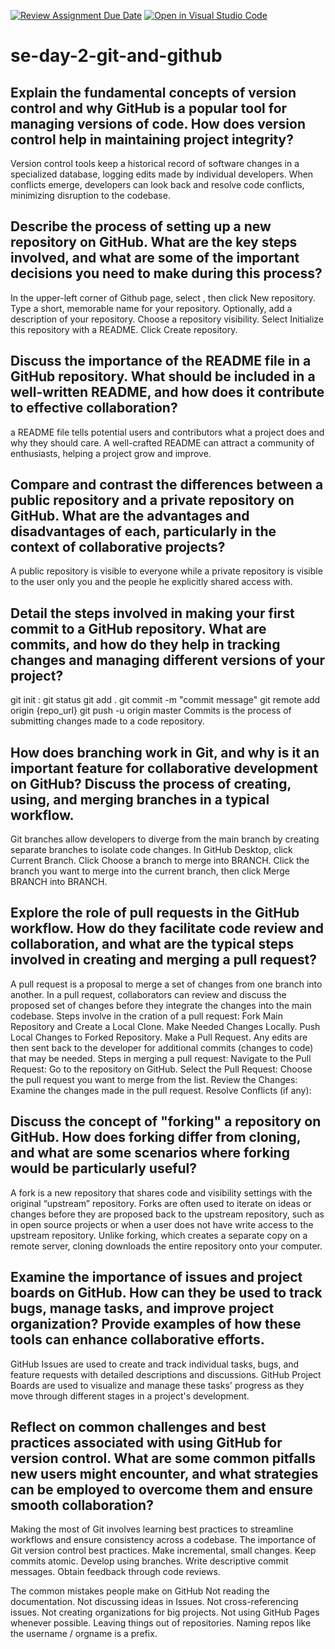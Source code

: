 [![Review Assignment Due Date](https://classroom.github.com/assets/deadline-readme-button-22041afd0340ce965d47ae6ef1cefeee28c7c493a6346c4f15d667ab976d596c.svg)](https://classroom.github.com/a/8wgCKhpZ)
[![Open in Visual Studio Code](https://classroom.github.com/assets/open-in-vscode-2e0aaae1b6195c2367325f4f02e2d04e9abb55f0b24a779b69b11b9e10269abc.svg)](https://classroom.github.com/online_ide?assignment_repo_id=15600645&assignment_repo_type=AssignmentRepo)
# se-day-2-git-and-github
## Explain the fundamental concepts of version control and why GitHub is a popular tool for managing versions of code. How does version control help in maintaining project integrity?
Version control tools keep a historical record of software changes in a specialized database, logging edits made by individual developers. When conflicts emerge, developers can look back and resolve code conflicts, minimizing disruption to the codebase.
## Describe the process of setting up a new repository on GitHub. What are the key steps involved, and what are some of the important decisions you need to make during this process?
In the upper-left corner of Github page, select , then click New repository.
Type a short, memorable name for your repository.
Optionally, add a description of your repository.
Choose a repository visibility.
Select Initialize this repository with a README.
Click Create repository.
## Discuss the importance of the README file in a GitHub repository. What should be included in a well-written README, and how does it contribute to effective collaboration?
a README file tells potential users and contributors what a project does and why they should care. A well-crafted README can attract a community of enthusiasts, helping a project grow and improve.
## Compare and contrast the differences between a public repository and a private repository on GitHub. What are the advantages and disadvantages of each, particularly in the context of collaborative projects?
A public repository is visible to everyone while a private repository is visible to the user only you and the people he explicitly shared access with.
## Detail the steps involved in making your first commit to a GitHub repository. What are commits, and how do they help in tracking changes and managing different versions of your project?
git init :
git status
git add .
git commit -m "commit message"
git remote add origin {repo_url}
git push -u origin master
Commits is the process of submitting changes made to a code repository.
## How does branching work in Git, and why is it an important feature for collaborative development on GitHub? Discuss the process of creating, using, and merging branches in a typical workflow.
Git branches allow developers to diverge from the main branch by creating separate branches to isolate code changes.
In GitHub Desktop, click Current Branch.
Click Choose a branch to merge into BRANCH.
Click the branch you want to merge into the current branch, then click Merge BRANCH into BRANCH.
## Explore the role of pull requests in the GitHub workflow. How do they facilitate code review and collaboration, and what are the typical steps involved in creating and merging a pull request?
A pull request is a proposal to merge a set of changes from one branch into another. In a pull request, collaborators can review and discuss the proposed set of changes before they integrate the changes into the main codebase.
Steps involve in the cration of a pull request:
Fork Main Repository and Create a Local Clone.
Make Needed Changes Locally.
Push Local Changes to Forked Repository.
Make a Pull Request.
Any edits are then sent back to the developer for additional commits (changes to code) that may be needed.
Steps in merging a pull request:
Navigate to the Pull Request: Go to the repository on GitHub.
Select the Pull Request: Choose the pull request you want to merge from the list.
Review the Changes: Examine the changes made in the pull request.
Resolve Conflicts (if any):
## Discuss the concept of "forking" a repository on GitHub. How does forking differ from cloning, and what are some scenarios where forking would be particularly useful?
A fork is a new repository that shares code and visibility settings with the original “upstream” repository. Forks are often used to iterate on ideas or changes before they are proposed back to the upstream repository, such as in open source projects or when a user does not have write access to the upstream repository.
Unlike forking, which creates a separate copy on a remote server, cloning downloads the entire repository onto your computer.
## Examine the importance of issues and project boards on GitHub. How can they be used to track bugs, manage tasks, and improve project organization? Provide examples of how these tools can enhance collaborative efforts.
GitHub Issues are used to create and track individual tasks, bugs, and feature requests with detailed descriptions and discussions. 
GitHub Project Boards are used to visualize and manage these tasks' progress as they move through different stages in a project's development.

## Reflect on common challenges and best practices associated with using GitHub for version control. What are some common pitfalls new users might encounter, and what strategies can be employed to overcome them and ensure smooth collaboration?
Making the most of Git involves learning best practices to streamline workflows and ensure consistency across a codebase.
The importance of Git version control best practices.
Make incremental, small changes.
Keep commits atomic.
Develop using branches.
Write descriptive commit messages.
Obtain feedback through code reviews.

The common mistakes people make on GitHub
Not reading the documentation.
Not discussing ideas in Issues.
Not cross-referencing issues.
Not creating organizations for big projects.
Not using GitHub Pages whenever possible.
Leaving things out of repositories.
Naming repos like the username / orgname is a prefix.
